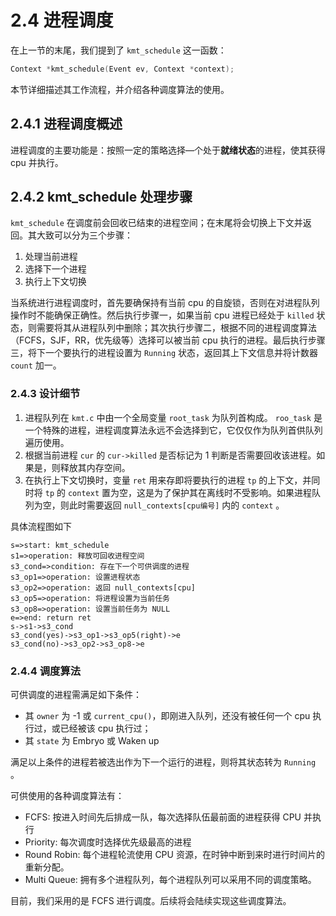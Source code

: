 # 2.4 进程调度

在上一节的末尾，我们提到了 `kmt_schedule` 这一函数：

```c
Context *kmt_schedule(Event ev, Context *context);
```

本节详细描述其工作流程，并介绍各种调度算法的使用。

## 2.4.1 进程调度概述

进程调度的主要功能是：按照一定的策略选择—个处于**就绪状态**的进程，使其获得 cpu 并执行。

## 2.4.2 kmt_schedule 处理步骤

`kmt_schedule` 在调度前会回收已结束的进程空间；在末尾将会切换上下文并返回。其大致可以分为三个步骤：

1. 处理当前进程
2. 选择下一个进程
3. 执行上下文切换

当系统进行进程调度时，首先要确保持有当前 cpu 的自旋锁，否则在对进程队列操作时不能确保正确性。然后执行步骤一，如果当前 cpu 进程已经处于 `killed` 状态，则需要将其从进程队列中删除；其次执行步骤二，根据不同的进程调度算法（FCFS，SJF，RR，优先级等）选择可以被当前 cpu 执行的进程。最后执行步骤三，将下一个要执行的进程设置为 `Running` 状态，返回其上下文信息并将计数器 `count` 加一。

### 2.4.3 设计细节

1. 进程队列在 `kmt.c` 中由一个全局变量 `root_task` 为队列首构成。 `roo_task` 是一个特殊的进程，进程调度算法永远不会选择到它，它仅仅作为队列首供队列遍历使用。
2. 根据当前进程 `cur` 的 `cur->killed` 是否标记为 1 判断是否需要回收该进程。如果是，则释放其内存空间。
3. 在执行上下文切换时，变量 `ret` 用来存即将要执行的进程 `tp` 的上下文，并同时将 `tp` 的 `context` 置为空，这是为了保护其在离线时不受影响。如果进程队列为空，则此时需要返回 `null_contexts[cpu编号]` 内的 `context` 。

具体流程图如下

```flow
s=>start: kmt_schedule
s1=>operation: 释放可回收进程空间
s3_cond=>condition: 存在下一个可供调度的进程
s3_op1=>operation: 设置进程状态
s3_op2=>operation: 返回 null_contexts[cpu]
s3_op5=>operation: 将进程设置为当前任务
s3_op8=>operation: 设置当前任务为 NULL
e=>end: return ret
s->s1->s3_cond
s3_cond(yes)->s3_op1->s3_op5(right)->e
s3_cond(no)->s3_op2->s3_op8->e
```

### 2.4.4 调度算法

可供调度的进程需满足如下条件：

- 其 `owner` 为 -1 或 `current_cpu()`，即刚进入队列，还没有被任何一个 cpu 执行过，或已经被该 cpu 执行过；
- 其 `state` 为 Embryo 或 Waken up

满足以上条件的进程若被选出作为下一个运行的进程，则将其状态转为 `Running` 。

可供使用的各种调度算法有：

- FCFS: 按进入时间先后排成一队，每次选择队伍最前面的进程获得 CPU 并执行
- Priority: 每次调度时选择优先级最高的进程
- Round Robin: 每个进程轮流使用 CPU 资源，在时钟中断到来时进行时间片的重新分配。
- Multi Queue: 拥有多个进程队列，每个进程队列可以采用不同的调度策略。

目前，我们采用的是 FCFS 进行调度。后续将会陆续实现这些调度算法。
